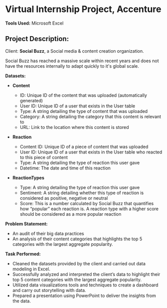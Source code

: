 # Virtual Internship Project, Accenture

**Tools Used:**  Microsoft Excel

## Project Description:

Client: **Social Buzz**, a Social media & content creation organization.

Social Buzz has reached a massive scale within recent years and does not have the resources internally to adapt quickly to it's global scale. 

**Datasets:**

- **Content**
  - ID: Unique ID of the content that was uploaded (automatically generated)
  - User ID: Unique ID of a user that exists in the User table
  - Type: A string detailing the type of content that was uploaded
  - Category: A string detailing the category that this content is relevant to
  - URL: Link to the location where this content is stored

- **Reaction**
  - Content ID: Unique ID of a piece of content that was uploaded
  - User ID: Unique ID of a user that exists in the User table who reacted to this piece of content
  - Type: A string detailing the type of reaction this user gave
  - Datetime: The date and time of this reaction

- **ReactionTypes**
  - Type: A string detailing the type of reaction this user gave
  - Sentiment: A string detailing whether this type of reaction is considered as positive, negative or neutral
  - Score: This is a number calculated by Social Buzz that quantifies how “popular” each reaction is. A reaction type with a higher score should be considered as a more popular reaction

**Problem Statement:**

- An audit of their big data practices
- An analysis of their content categories that highlights the top 5 categories with the largest aggregate popularity.

**Task Performed:**

- Cleaned the datasets provided by the client and carried out data modeling in Excel.
- Successfully analyzed and interpreted the client’s data to highlight their top 5 content categories with the largest aggregate popularity.
- Utilized data visualizations tools and techniques to create a dashboard and carry out storytelling with data.
- Prepared a presentation using PowerPoint to deliver the insights from the data.
              

